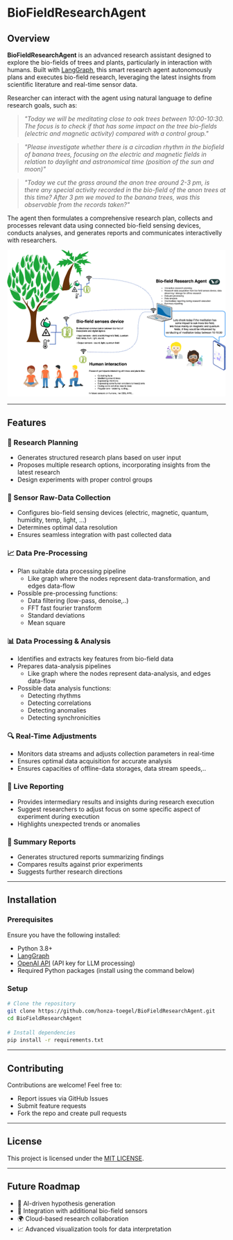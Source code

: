 # BioFieldResearchAgent

## Overview
**BioFieldResearchAgent** is an advanced research assistant designed to explore the bio-fields of trees and plants, particularly in interaction with humans. Built with [LangGraph](https://github.com/langchain-ai/langgraph), this smart research agent autonomously plans and executes bio-field research, leveraging the latest insights from scientific literature and real-time sensor data.

Researcher can interact with the agent using natural language to define research goals, such as:
> *"Today we will be meditating close to oak trees between 10:00-10:30. The focus is to check if that has some impact on the tree bio-fields (electric and magnetic activity) compared with a control group."*

> *"Please investigate whether there is a circadian rhythm in the biofield of banana trees, focusing on the electric and magnetic fields in relation to daylight and astronomical time (position of the sun and moon)"*

> *"Today we cut the grass around the anon tree around 2-3 pm, is there any special activity recorded in the bio-field of the anon trees at this time? After 3 pm we moved to the banana trees, was this observable from the records taken?"*

The agent then formulates a comprehensive research plan, collects and processes relevant data using connected bio-field sensing devices, conducts analyses, and generates reports and communicates interactivelly with researchers.

![Research Diagram](assets/BioFieldSignalResearch.drawio.svg)

---
## Features
### 🌿 Research Planning
- Generates structured research plans based on user input
- Proposes multiple research options, incorporating insights from the latest research
- Design experiments with proper control groups

### 📡 Sensor Raw-Data Collection 
- Configures bio-field sensing devices (electric, magnetic, quantum, humidity, temp, light, ...)
- Determines optimal data resolution 
- Ensures seamless integration with past collected data

### :chart_with_upwards_trend: Data Pre-Processing
- Plan suitable data processing pipeline
  - Like graph where the nodes represent data-transformation, and edges data-flow
- Possible pre-processing functions:
  - Data filtering (low-pass, denoise,..)
  - FFT fast fourier transform 
  - Standard deviations
  - Mean square
  
### 📊 Data Processing & Analysis
- Identifies and extracts key features from bio-field data
- Prepares data-analysis pipelines
  - Like graph where the nodes represent data-analysis, and edges data-flow
- Possible data analysis functions:
  - Detecting rhythms
  - Detecting correlations
  - Detecting anomalies
  - Detecting synchronicities

### 🔍 Real-Time Adjustments
- Monitors data streams and adjusts collection parameters in real-time
- Ensures optimal data acquisition for accurate analysis
- Ensures capacities of offline-data storages, data stream speeds,..

### 📢 Live Reporting
- Provides intermediary results and insights during research execution
- Suggest researchers to adjust focus on some specific aspect of experiment during execution
- Highlights unexpected trends or anomalies

### 📄 Summary Reports
- Generates structured reports summarizing findings
- Compares results against prior experiments
- Suggests further research directions

---
## Installation
### Prerequisites
Ensure you have the following installed:
- Python 3.8+
- [LangGraph](https://github.com/langchain-ai/langgraph)
- [OpenAI API](https://openai.com/) (API key for LLM processing)
- Required Python packages (install using the command below)

### Setup
```bash
# Clone the repository
git clone https://github.com/honza-toegel/BioFieldResearchAgent.git
cd BioFieldResearchAgent

# Install dependencies
pip install -r requirements.txt
```

---
## Contributing
Contributions are welcome! Feel free to:
- Report issues via GitHub Issues
- Submit feature requests
- Fork the repo and create pull requests

---
## License
This project is licensed under the [MIT LICENSE](https://mit-license.org/).

---
## Future Roadmap
- 🧠 AI-driven hypothesis generation
- 📡 Integration with additional bio-field sensors
- 🌍 Cloud-based research collaboration
- 📈 Advanced visualization tools for data interpretation

